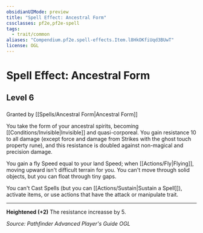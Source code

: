 ```yaml
---
obsidianUIMode: preview
title: "Spell Effect: Ancestral Form"
cssclasses: pf2e,pf2e-spell
tags:
  - trait/common
aliases: "Compendium.pf2e.spell-effects.Item.l8HkOKfiUqd3BUwT"
license: OGL
---
```

# Spell Effect: Ancestral Form
## Level 6
### 






Granted by [[Spells/Ancestral Form|Ancestral Form]]

You take the form of your ancestral spirits, becoming [[Conditions/Invisible|Invisible]] and quasi-corporeal. You gain resistance 10 to all damage (except force and damage from Strikes with the ghost touch property rune), and this resistance is doubled against non-magical and precision damage.

You gain a fly Speed equal to your land Speed; when [[Actions/Fly|Flying]], moving upward isn't difficult terrain for you. You can't move through solid objects, but you can float through tiny gaps.

You can't Cast Spells (but you can [[Actions/Sustain|Sustain a Spell]]), activate items, or use actions that have the attack or manipulate trait.

* * *

**Heightened (+2)** The resistance increasse by 5.

*Source: Pathfinder Advanced Player's Guide*
*OGL*
